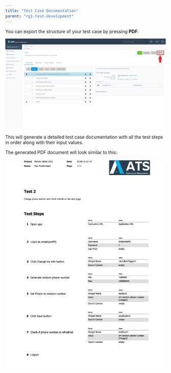 ```yaml
---
title: "Test Case Documentation"
parent: "rg1-test-development"
---
```


You can export the structure of your test case by pressing **PDF**:

![PDF export button](attachments/rg1-test-case-documentation/exportbutton.png)

This will generate a detailed test case documentation with all the test steps in order along with their input values.

The generated PDF document will look similar to this:

![PDF export document](attachments/rg1-test-case-documentation/exportdocument.png)
